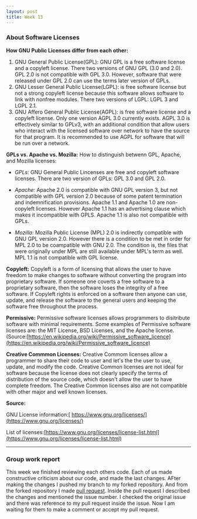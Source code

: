 ```yaml
---
layout: post
title: Week 13
---
```

### About Software Licenses

__How GNU Public Licenses differ from each other:__
1. GNU General Public License(GPL): GNU GPL is a free software license and a copyleft license. There two versions of GNU GPL (3.0 and 2.0). GPL 2.0 is not compatible with GPL 3.0. However, software that were released under GPL 2.0 can use the terms later version of GPLs.
2. GNU Lesser General Public License(LGPL): is free software license but not a strong copyleft license because this software allows software to link with nonfree modules. There two versions of LGPL: LGPL 3 and LGPL 2.1. 
3. GNU Affero General Public License(AGPL): is free software license and a copyleft license. Only one version AGPL 3.0 currently exists. AGPL 3.0 is effectively similar to GPLv3, with an additional condition that allow users who interact with the licensed software over network to have the source for that program. It is recommended to use AGPL for software that will be run over a network.

__GPLs vs. Apache vs. Mozilla:__
How to distinguish betwenn GPL, Apache, and Mozilla licenses:
* _GPLs:_ GNU General Public Lincenses are free and copyleft software licenses. There are two version of GPLs: GPL 3.0 and GPL 2.0.

* _Apache:_ Apache 2.0 is compatible with GNU GPL version 3, but not compatible with GPL version 2.0 because of some patent termination and indemnification provisions. 
Apache 1.1 and Apache 1.0 are non-copyleft licenses. However Apache 1.1 has an advertising clause which makes it incompatible with GPLS. Apache 1.1 is also not compatible with GPLs.

* _Mozilla:_ Mozilla Public License (MPL) 2.0 is indirectly compatible with GNU GPL version 2.0. However there is a condition to be met in order for MPL 2.0 to be coampatible with GNU 2.0. The condition is, the files that were originally under MPL are still available under MPL's term as well. MPL 1.1 is not compatible with GPL license. 

__Copyleft:__
Copyleft is a form of licensing that allows the user to have freedom to make changes to software without converting the program into proprietary software. If someone one coverts a free software to a proprietary software, then the software loses the integrity of a free software. If Copyleft rights is enforced on a software then anyone can use, update, and release the software to the general users and keeping the software free throughout the process. 

__Permissive:__
Permissive software licenses allows programmers to disitribute software with minimal requirements. Some examples of Permissive software licenses are: the MIT License, BSD Licenses, and the Apache license. (Source:[https://en.wikipedia.org/wiki/Permissive_software_licence](https://en.wikipedia.org/wiki/Permissive_software_licence)  


__Creative Commmon Licenses:__
Creative Commom licenses allow a programmer to share their code to user and let's the the user to use, update, and modify the code. Creative Common licenses are not ideal for software because the license does not clearly specify the terms of distribution of the source code, which doesn't allow the user to have complete freedom. The Creative Common licenses also are not compatible with other major and well known licenses.

__Source:__

GNU License information:[ https://www.gnu.org/licenses/](https://www.gnu.org/licenses/)

List of licenses:[https://www.gnu.org/licenses/license-list.html](https://www.gnu.org/licenses/license-list.html)
________________________________________________________________________________________________________________________________________

### Group work report

This week we finished reviewing each others code. Each of us made constructive criticism about our code, and made the last changes. AFter making the changes I pushed my branch to my forked repository. And from the forked repository I made [pull request](https://github.com/OpenGenus/cosmos/pull/3915). Inside the pull request I described the changes and mentioned the issue number. I checked the original issue and there was reference to my pull request inside the issue. Now I am waiting for them to make a comment or accept my pull request.
